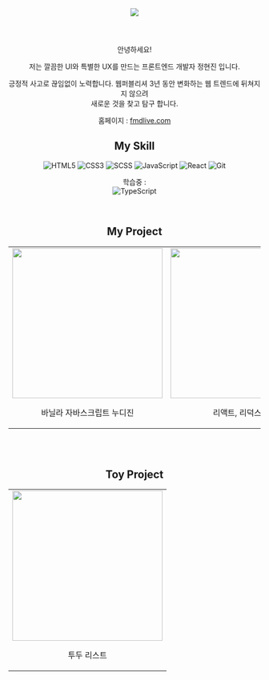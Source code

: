
 <div align=center>

 <header>
 <img src="https://capsule-render.vercel.app/api?type=waving&color=auto&height=300&section=header&text=JUNG%20HYEONJIN&fontSize=50&animation=fadeIn&fontAlignY=38&descAlignY=81&descAlign=-90&fontColor=fff" />
 </header>

  <p>안녕하세요!

저는 깔끔한 UI와
특별한 UX를 만드는
프론트엔드 개발자 정현진 입니다.</p>
<p>긍정적 사고로 끊임없이 노력합니다.
웹퍼블리셔 3년 동안 변화하는 웹 트렌드에 뒤쳐지지 않으려 <br> 새로운 것을 찾고 탐구 합니다.</p>
<p>홈페이지 : <a href="http://fmdlive.com">fmdlive.com</a> </p>

 
 <h2> My Skill </h2>

![HTML5](https://img.shields.io/badge/-HTML5-F05032?style=for-the-badge&logo=html5&logoColor=ffffff)
![CSS3](https://img.shields.io/badge/-CSS3-007ACC?style=for-the-badge&logo=css3)
![SCSS](https://img.shields.io/badge/Scss-cc6699?style=for-the-badge&logo=Sass&logoColor=white)
![JavaScript](https://img.shields.io/badge/-JavaScript-%23F7DF1C?style=for-the-badge&logo=javascript&logoColor=000000&labelColor=%23F7DF1C&color=%23FFCE5A)
![React](https://img.shields.io/badge/-React-222222?style=for-the-badge&logo=react)
![Git](https://img.shields.io/badge/-Git-F05032?style=for-the-badge&logo=git&logoColor=ffffff)

 <p>
 학습중 : <br>
<img alt="TypeScript" src ="https://img.shields.io/badge/TypeScript-007ACC.svg?&style=for-the-badge&logo=typescript&logoColor=white"/>
 
</p>

<br/>

<h2>My Project</h2>
<table>
  <tbody>
    <tr>
      <td>
        <a href="https://fmdlivehj.github.io/nudie_portfolio/" title="바닐라 자바스크립트 누디진 🚀">
          <img align="center" src="http://fmdlive.com/images/nudie_02.png" width="300" alt-text="누디진">
        </a>
        <p align="center">바닐라 자바스크립트 누디진</p>
      </td>
      <td>
        <a href="https://fmdlivehj.github.io/jeep_portfolio/#/" title="리액트, 리덕스 사가">
          <img align="center" src="http://fmdlive.com/images/jeep_02.png" width="300" alt-text="리액트, 리덕스 사가">
        </a>
        <p align="center">리액트, 리덕스 사가 </p>
      </td>
      <td>
        <a href="https://fmdlivehj.github.io/jeep_toolkit/" title="리액트 , 리덕스 툴킷">
          <img align="center" src="http://fmdlive.com/images/jeep_02.png" width="300" alt-text="리액트 , 리덕스 툴킷">
        </a>
        <p align="center">리액트 , 리덕스 툴킷</p>
      </td>
     </tr>
  </tbody>
</table>
<br/><br/>
<h2>Toy Project</h2>
<table>
  <tbody>
   <tr>
    <td>
     <a href="https://fmdlivehj.github.io/todo_list/" title="투두리스트">
      <img align="center" src="http://fmdlive.com/img/todolist.png" width="300" alt-text="투두리스트">
     </a>
      <p align="center">투두 리스트</p>
      </td>
   </tr>
   
  </tbody>
</table>

 </div>
